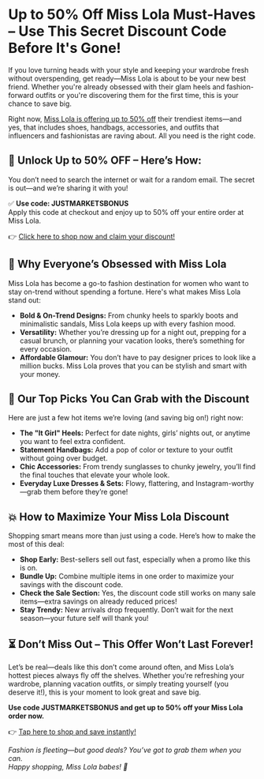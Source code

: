 <h1>Up to 50% Off Miss Lola Must-Haves – Use This Secret Discount Code Before It's Gone!</h1>
<p>If you love turning heads with your style and keeping your wardrobe fresh without overspending, get ready—Miss Lola is about to be your new best friend. Whether you're already obsessed with their glam heels and fashion-forward outfits or you're discovering them for the first time, this is your chance to save big.</p>
<p>Right now, <a href="https://www.misslola.com/JUSTMARKETSBONUS" target="_blank">Miss Lola is offering up to 50% off</a>
their trendiest items—and yes, that includes shoes, handbags, accessories, and outfits that influencers and fashionistas are raving about. All you need is the right code.</p>
<h2>🎉 Unlock Up to 50% OFF – Here’s How:</h2>
<p>You don’t need to search the internet or wait for a random email. The secret is out—and we’re sharing it with you!</p>
<p>✅ <strong>Use code: JUSTMARKETSBONUS</strong><br>Apply this code at checkout and enjoy up to 50% off your entire order at Miss Lola.</p>
<p>👉 <a href="https://www.misslola.com/JUSTMARKETSBONUS" target="_blank">Click here to shop now and claim your discount!</a></p>
<h2>👠 Why Everyone’s Obsessed with Miss Lola</h2>
<p>Miss Lola has become a go-to fashion destination for women who want to stay on-trend without spending a fortune. Here's what makes Miss Lola stand out:</p>
<ul>
<li><strong>Bold & On-Trend Designs:</strong> From chunky heels to sparkly boots and minimalistic sandals, Miss Lola keeps up with every fashion mood.</li>
<li><strong>Versatility:</strong> Whether you’re dressing up for a night out, prepping for a casual brunch, or planning your vacation looks, there’s something for every occasion.</li>
<li><strong>Affordable Glamour:</strong> You don’t have to pay designer prices to look like a million bucks. Miss Lola proves that you can be stylish and smart with your money.</li>
</ul>
<h2>💃 Our Top Picks You Can Grab with the Discount</h2>
<p>Here are just a few hot items we’re loving (and saving big on!) right now:</p>
<ul>
<li><strong>The "It Girl" Heels:</strong> Perfect for date nights, girls’ nights out, or anytime you want to feel extra confident.</li>
<li><strong>Statement Handbags:</strong> Add a pop of color or texture to your outfit without going over budget.</li>
<li><strong>Chic Accessories:</strong> From trendy sunglasses to chunky jewelry, you’ll find the final touches that elevate your whole look.</li>
<li><strong>Everyday Luxe Dresses & Sets:</strong> Flowy, flattering, and Instagram-worthy—grab them before they’re gone!</li>
</ul>
<h2>💥 How to Maximize Your Miss Lola Discount</h2>
<p>Shopping smart means more than just using a code. Here’s how to make the most of this deal:</p>
<ul>
<li><strong>Shop Early:</strong> Best-sellers sell out fast, especially when a promo like this is on.</li>
<li><strong>Bundle Up:</strong> Combine multiple items in one order to maximize your savings with the discount code.</li>
<li><strong>Check the Sale Section:</strong> Yes, the discount code still works on many sale items—extra savings on already reduced prices!</li>
<li><strong>Stay Trendy:</strong> New arrivals drop frequently. Don’t wait for the next season—your future self will thank you!</li>
</ul>
<h2>⏳ Don’t Miss Out – This Offer Won’t Last Forever!</h2>
<p>Let’s be real—deals like this don’t come around often, and Miss Lola’s hottest pieces always fly off the shelves. Whether you’re refreshing your wardrobe, planning vacation outfits, or simply treating yourself (you deserve it!), this is your moment to look great and save big.</p>
<p><strong>Use code JUSTMARKETSBONUS and get up to 50% off your Miss Lola order now.</strong></p>
<p>👉 <a href="https://www.misslola.com/JUSTMARKETSBONUS" target="_blank">Tap here to shop and save instantly!</a></p>
<p><em>Fashion is fleeting—but good deals? You’ve got to grab them when you can.<br>Happy shopping, Miss Lola babes! 💖</em></p>
